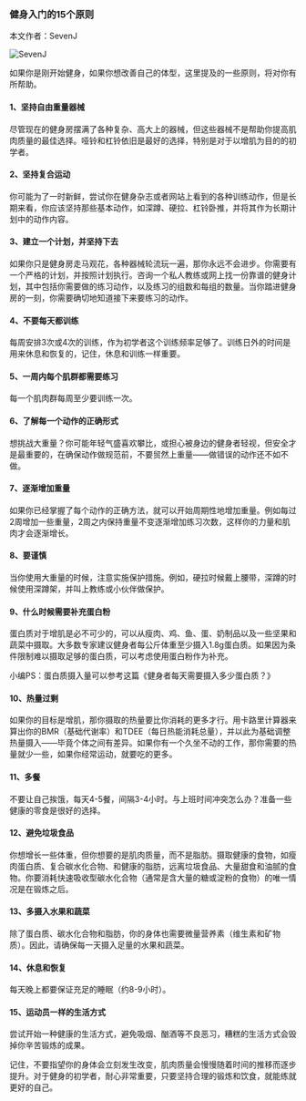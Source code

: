 ### 健身入门的15个原则

本文作者：SevenJ

![SevenJ](http://fitkr.u.qiniudn.com/wp-content/uploads/2014/04/fitkr140428.jpg)


如果你是刚开始健身，如果你想改善自己的体型，这里提及的一些原则，将对你有所帮助。

#### 1、坚持自由重量器械
尽管现在的健身房摆满了各种复杂、高大上的器械，但这些器械不是帮助你提高肌肉质量的最佳选择。哑铃和杠铃依旧是最好的选择，特别是对于以增肌为目的的初学者。

#### 2、坚持复合运动

你可能为了一时新鲜，尝试你在健身杂志或者网站上看到的各种训练动作，但是长期来看，你应该坚持那些基本动作，如深蹲、硬拉、杠铃卧推，并将其作为长期计划中的动作内容。

#### 3、建立一个计划，并坚持下去

如果你只是健身房走马观花，各种器械轮流玩一遍，那你永远不会进步。你需要有一个严格的计划，并按照计划执行。咨询一个私人教练或网上找一份靠谱的健身计划，其中包括你需要做的练习动作，以及练习的组数和每组的数量。当你踏进健身房的一刻，你需要确切地知道接下来要练习的动作。

#### 4、不要每天都训练

每周安排3次或4次的训练，作为初学者这个训练频率足够了。训练日外的时间是用来休息和恢复的，记住，休息和训练一样重要。

#### 5、一周内每个肌群都需要练习

每一个肌肉群每周至少要训练一次。

#### 6、了解每一个动作的正确形式

想挑战大重量？你可能年轻气盛喜欢攀比，或担心被身边的健身者轻视，但安全才是最重要的，在确保动作做规范前，不要贸然上重量——做错误的动作还不如不做。

#### 7、逐渐增加重量

如果你已经掌握了每个动作的正确方法，就可以开始周期性地增加重量。例如每过2周增加一些重量，2周之内保持重量不变逐渐增加练习次数，这样你的力量和肌肉才会逐渐增长。

#### 8、要谨慎

当你使用大重量的时候，注意实施保护措施。例如，硬拉时候戴上腰带，深蹲的时候使用深蹲架，并叫上教练或小伙伴做保护。

#### 9、什么时候需要补充蛋白粉

蛋白质对于增肌是必不可少的，可以从瘦肉、鸡、鱼、蛋、奶制品以及一些坚果和蔬菜中摄取。大多数专家建议健身者每公斤体重至少摄入1.8g蛋白质。如果因为条件限制难以摄取足够的蛋白质，可以考虑使用蛋白粉作为补充。

小编PS：蛋白质摄入量可以参考这篇《健身者每天需要摄入多少蛋白质？》

#### 10、热量过剩

如果你的目标是增肌，那你摄取的热量要比你消耗的更多才行。用卡路里计算器来算出你的BMR（基础代谢率）和TDEE（每日热能消耗总量），并以此为基础调整热量摄入——毕竟个体之间有差异。如果你有一个久坐不动的工作，那你需要的热量就少一些，如果你经常运动，就要吃的更多。

#### 11、多餐

不要让自己挨饿，每天4-5餐，间隔3-4小时。与上班时间冲突怎么办？准备一些健康的零食是很好的选择。

#### 12、避免垃圾食品

你想增长一些体重，但你想要的是肌肉质量，而不是脂肪。摄取健康的食物，如瘦肉蛋白质、复合碳水化合物、和健康的脂肪，远离垃圾食品、大量甜食和油腻的食物。你要消耗快速吸收型碳水化合物（通常是含大量的糖或淀粉的食物）的唯一情况是在锻炼之后。

#### 13、多摄入水果和蔬菜

除了蛋白质、碳水化合物和脂肪，你的身体也需要微量营养素（维生素和矿物质）。因此，请确保每一天摄入足量的水果和蔬菜。

#### 14、休息和恢复

每天晚上都要保证充足的睡眠（约8-9小时）。

#### 15、运动员一样的生活方式

尝试开始一种健康的生活方式，避免吸烟、酗酒等不良恶习，糟糕的生活方式会毁掉你辛苦锻炼的成果。

记住，不要指望你的身体会立刻发生改变，肌肉质量会慢慢随着时间的推移而逐步提升。对于健身的初学者，耐心非常重要，只要坚持合理的锻炼和饮食，就能练就更好的自己。


